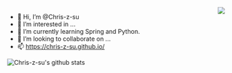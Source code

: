 <img align="right" src="https://github-readme-stats.vercel.app/api?username=Chris-z-su&show_icons=true&icon_color=CE1D2D&text_color=718096&bg_color=ffffff&hide_title=true" />

- 👋 Hi, I’m @Chris-z-su
- 👀 I’m interested in ...
- 🌱 I’m currently learning Spring and Python.
- 💞️ I’m looking to collaborate on ...
- 📫 https://chris-z-su.github.io/

<!---
Chris-z-su/Chris-z-su is a ✨ special ✨ repository because its `README.md` (this file) appears on your GitHub profile.
You can click the Preview link to take a look at your changes.
--->

![Chris-z-su's github stats](https://github-readme-stats.vercel.app/api/top-langs/?username=Chris-z-su&layout=compact)

<!-- <p align="center"> 
  Visitor count<br>
  <img src="https://profile-counter.glitch.me/sagar-viradiya/count.svg" />
</p> -->

